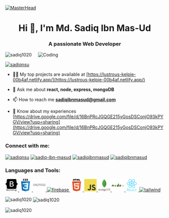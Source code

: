 [![MasterHead](https://rishavchanda.io)](https://rishavchanda.io)

<h1 align="center">Hi 👋, I'm Md. Sadiq Ibn Mas-Ud</h1>
<h3 align="center">A passionate Web Developer</h3>

<img align="right" alt="Coding" width="400" src="https://cdn.dribbble.com/users/1162077/screenshots/3848914/programmer.gif">

<p align="left"> <img src="https://komarev.com/ghpvc/?username=sadiq1020&label=Profile%20views&color=0e75b6&style=flat" alt="sadiq1020" /> </p>

<p align="left"> <a href="https://twitter.com/sadiqnsu" target="blank"><img src="https://img.shields.io/twitter/follow/sadiqnsu?logo=twitter&style=for-the-badge" alt="sadiqnsu" /></a> </p>

- 👨‍💻 My top projects are available at [https://lustrous-kelpie-00b4af.netlify.app/](https://lustrous-kelpie-00b4af.netlify.app/)

- 💬 Ask me about **react, node, express, mongoDB**

- 📫 How to reach me **sadiqibnmasud@gmail.com**

- 📄 Know about my experiences [https://drive.google.com/file/d/16BnPRcJGQGE215yGosDSConjO93kPYGV/view?usp=sharing](https://drive.google.com/file/d/16BnPRcJGQGE215yGosDSConjO93kPYGV/view?usp=sharing)

<h3 align="left">Connect with me:</h3>
<p align="left">
<a href="https://twitter.com/sadiqnsu" target="blank"><img align="center" src="https://raw.githubusercontent.com/rahuldkjain/github-profile-readme-generator/master/src/images/icons/Social/twitter.svg" alt="sadiqnsu" height="30" width="40" /></a>
<a href="https://linkedin.com/in/sadiq-ibn-masud" target="blank"><img align="center" src="https://raw.githubusercontent.com/rahuldkjain/github-profile-readme-generator/master/src/images/icons/Social/linked-in-alt.svg" alt="sadiq-ibn-masud" height="30" width="40" /></a>
<a href="https://fb.com/sadiqibnmasud" target="blank"><img align="center" src="https://raw.githubusercontent.com/rahuldkjain/github-profile-readme-generator/master/src/images/icons/Social/facebook.svg" alt="sadiqibnmasud" height="30" width="40" /></a>
<a href="https://instagram.com/sadiqibnmasud" target="blank"><img align="center" src="https://raw.githubusercontent.com/rahuldkjain/github-profile-readme-generator/master/src/images/icons/Social/instagram.svg" alt="sadiqibnmasud" height="30" width="40" /></a>
</p>

<h3 align="left">Languages and Tools:</h3>
<p align="left"> <a href="https://getbootstrap.com" target="_blank" rel="noreferrer"> <img src="https://raw.githubusercontent.com/devicons/devicon/master/icons/bootstrap/bootstrap-plain-wordmark.svg" alt="bootstrap" width="40" height="40"/> </a> <a href="https://www.w3schools.com/css/" target="_blank" rel="noreferrer"> <img src="https://raw.githubusercontent.com/devicons/devicon/master/icons/css3/css3-original-wordmark.svg" alt="css3" width="40" height="40"/> </a> <a href="https://expressjs.com" target="_blank" rel="noreferrer"> <img src="https://raw.githubusercontent.com/devicons/devicon/master/icons/express/express-original-wordmark.svg" alt="express" width="40" height="40"/> </a> <a href="https://firebase.google.com/" target="_blank" rel="noreferrer"> <img src="https://www.vectorlogo.zone/logos/firebase/firebase-icon.svg" alt="firebase" width="40" height="40"/> </a> <a href="https://www.w3.org/html/" target="_blank" rel="noreferrer"> <img src="https://raw.githubusercontent.com/devicons/devicon/master/icons/html5/html5-original-wordmark.svg" alt="html5" width="40" height="40"/> </a> <a href="https://developer.mozilla.org/en-US/docs/Web/JavaScript" target="_blank" rel="noreferrer"> <img src="https://raw.githubusercontent.com/devicons/devicon/master/icons/javascript/javascript-original.svg" alt="javascript" width="40" height="40"/> </a> <a href="https://www.mongodb.com/" target="_blank" rel="noreferrer"> <img src="https://raw.githubusercontent.com/devicons/devicon/master/icons/mongodb/mongodb-original-wordmark.svg" alt="mongodb" width="40" height="40"/> </a> <a href="https://nodejs.org" target="_blank" rel="noreferrer"> <img src="https://raw.githubusercontent.com/devicons/devicon/master/icons/nodejs/nodejs-original-wordmark.svg" alt="nodejs" width="40" height="40"/> </a> <a href="https://reactjs.org/" target="_blank" rel="noreferrer"> <img src="https://raw.githubusercontent.com/devicons/devicon/master/icons/react/react-original-wordmark.svg" alt="react" width="40" height="40"/> </a> <a href="https://tailwindcss.com/" target="_blank" rel="noreferrer"> <img src="https://www.vectorlogo.zone/logos/tailwindcss/tailwindcss-icon.svg" alt="tailwind" width="40" height="40"/> </a> </p>

<p><img align="left" src="https://github-readme-stats.vercel.app/api/top-langs?username=sadiq1020&show_icons=true&locale=en&layout=compact" alt="sadiq1020" /></p>

<p>&nbsp;<img align="center" src="https://github-readme-stats.vercel.app/api?username=sadiq1020&show_icons=true&locale=en" alt="sadiq1020" /></p>

<p><img align="center" src="https://github-readme-streak-stats.herokuapp.com/?user=sadiq1020&" alt="sadiq1020" /></p>
